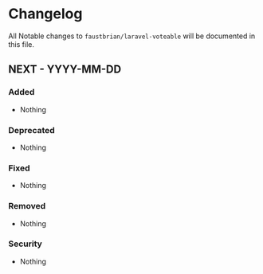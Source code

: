 # Changelog

All Notable changes to `faustbrian/laravel-voteable` will be documented in this file.

## NEXT - YYYY-MM-DD

### Added
- Nothing

### Deprecated
- Nothing

### Fixed
- Nothing

### Removed
- Nothing

### Security
- Nothing
